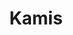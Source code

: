 ---
title: Kamis
items:
  - startAt: 08:00
    endAt: 09:20
    subjectCode: pk002rpl
    type: theory
    room: Online
  - startAt: 09:20
    endAt: 10:40
    subjectCode: rpl212
    type: theory
    room: Online
  - startAt: 11:20
    endAt: 14:00
    subjectCode: rpl211
    type: practice
    room: TA 12.4
  - startAt: 14:00
    endAt: 15:20
    subjectCode: rpl210
    type: theory
    room: Online
---